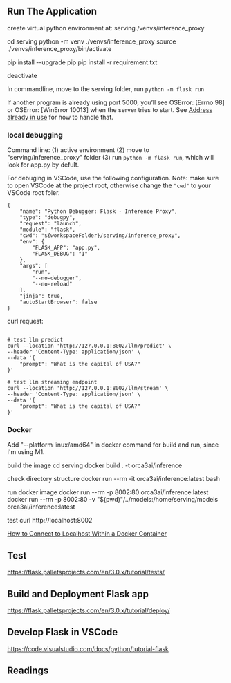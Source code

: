## Run The Application


create virtual python environment at: serving./venvs/inference_proxy 

cd serving
python -m venv ./venvs/inference_proxy
source ./venvs/inference_proxy/bin/activate

pip install --upgrade pip
pip install -r requirement.txt

deactivate

In commandline, move to the serving folder, run 
`python -m flask run`

If another program is already using port 5000, you’ll see OSError: [Errno 98] or OSError: [WinError 10013] when the server tries to start. See [Address already in use](https://flask.palletsprojects.com/en/3.0.x/server/#address-already-in-use) for how to handle that.

### local debugging

Command line: (1) active environment (2) move to "serving/inference_proxy" folder (3) run `python -m flask run`, which will look for app.py by defult. 

For debuging in VSCode, use the following configuration. Note: make sure to open VSCode at the project root, otherwise change the `"cwd"` to your VSCode root foler.   
```
{
    "name": "Python Debugger: Flask - Inference Proxy",
    "type": "debugpy",
    "request": "launch",
    "module": "flask",
    "cwd": "${workspaceFolder}/serving/inference_proxy",
    "env": {
        "FLASK_APP": "app.py",
        "FLASK_DEBUG": "1"
    },
    "args": [
        "run",
        "--no-debugger",
        "--no-reload"
    ],
    "jinja": true,
    "autoStartBrowser": false
}
```

curl request:
```

# test llm predict
curl --location 'http://127.0.0.1:8002/llm/predict' \
--header 'Content-Type: application/json' \
--data '{
    "prompt": "What is the capital of USA?"
}'

# test llm streaming endpoint
curl --location 'http://127.0.0.1:8002/llm/stream' \
--header 'Content-Type: application/json' \
--data '{
    "prompt": "What is the capital of USA?"
}'
```

### Docker

Add "--platform linux/amd64" in docker command for build and run, since I'm using M1.
 
build the image
cd serving
docker build . -t orca3ai/inference

check directory structure
docker run --rm -it orca3ai/inference:latest bash

run docker image
docker run --rm -p 8002:80 orca3ai/inference:latest
docker run --rm -p 8002:80 -v "$(pwd)"/../models:/home/serving/models orca3ai/inference:latest

test
curl http://localhost:8002

[How to Connect to Localhost Within a Docker Container](https://www.howtogeek.com/devops/how-to-connect-to-localhost-within-a-docker-container/)


## Test

https://flask.palletsprojects.com/en/3.0.x/tutorial/tests/

## Build and Deployment Flask app
https://flask.palletsprojects.com/en/3.0.x/tutorial/deploy/


## Develop Flask in VSCode 
https://code.visualstudio.com/docs/python/tutorial-flask


## Readings






